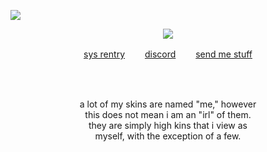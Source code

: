 ![](https://komarev.com/ghpvc/?username=deviqnt&color=c0c0c0&label=adoring+fans)
<p align="center">
<img src="https://file.garden/ZtttMuQF4zKolxd7/ivantill"/>
</p>
<p align="center"
  
[sys rentry](https://rentry.co/deviqnt)  　　[discord](https://discordid.netlify.app/?id=601029140149174272)  　　[send me stuff](https://deviqnt.straw.page/)

</p>
<br>
<br>
<p align="center">
a lot of my skins are named "me," however 
  <br>
  this does not mean i am an "irl" of them.
  <br>
 they are simply high kins that i view as 
  <br>
  myself, with the exception of a few.
</p>

